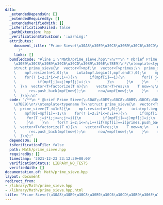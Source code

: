 ```yaml
---
data:
  _extendedDependsOn: []
  _extendedRequiredBy: []
  _extendedVerifiedWith: []
  _isVerificationFailed: false
  _pathExtension: hpp
  _verificationStatusIcon: ':warning:'
  attributes:
    document_title: "Prime Sieve(\u30A8\u30E9\u30C8\u30B9\u30C6\u30CD\u30B9\u306E\u7BE9\
      )"
    links: []
  bundledCode: "#line 1 \"Math/prime_sieve.hpp\"\n/**\n * @brief Prime Sieve(\u30A8\
    \u30E9\u30C8\u30B9\u30C6\u30CD\u30B9\u306E\u7BE9)\n*/\ntemplate<typename T>\n\
    struct prime_sieve{\n  vector<T>mpf;\n  vector<T>primes;\n  prime_sieve(T n=1e5){\n\
    \    mpf.resize(n+1,0);\n    iota(mpf.begin(),mpf.end(),0);\n    mpf[0]=mpf[1]=-1;\n\
    \    for(T i=2;i*i<=n;i++){\n      if(mpf[i]==i){\n        for(T j=i*i;j<=n;j+=i){\n\
    \          if(mpf[j]==j)mpf[j]=i;\n        }\n      }\n    }\n    for(T i=2;i<=n;i++)if(mpf[i]==i)primes.push_back(i);\n\
    \  }\n  vector<T>factorize(T n){\n    vector<T>res;\n    T now=n;\n    while(now!=1){\n\
    \      res.push_back(mpf[now]);\n      now/=mpf[now];\n    }\n    return res;\n\
    \  }\n};\n"
  code: "/**\n * @brief Prime Sieve(\u30A8\u30E9\u30C8\u30B9\u30C6\u30CD\u30B9\u306E\
    \u7BE9)\n*/\ntemplate<typename T>\nstruct prime_sieve{\n  vector<T>mpf;\n  vector<T>primes;\n\
    \  prime_sieve(T n=1e5){\n    mpf.resize(n+1,0);\n    iota(mpf.begin(),mpf.end(),0);\n\
    \    mpf[0]=mpf[1]=-1;\n    for(T i=2;i*i<=n;i++){\n      if(mpf[i]==i){\n   \
    \     for(T j=i*i;j<=n;j+=i){\n          if(mpf[j]==j)mpf[j]=i;\n        }\n \
    \     }\n    }\n    for(T i=2;i<=n;i++)if(mpf[i]==i)primes.push_back(i);\n  }\n\
    \  vector<T>factorize(T n){\n    vector<T>res;\n    T now=n;\n    while(now!=1){\n\
    \      res.push_back(mpf[now]);\n      now/=mpf[now];\n    }\n    return res;\n\
    \  }\n};"
  dependsOn: []
  isVerificationFile: false
  path: Math/prime_sieve.hpp
  requiredBy: []
  timestamp: '2021-12-23 23:12:39+00:00'
  verificationStatus: LIBRARY_NO_TESTS
  verifiedWith: []
documentation_of: Math/prime_sieve.hpp
layout: document
redirect_from:
- /library/Math/prime_sieve.hpp
- /library/Math/prime_sieve.hpp.html
title: "Prime Sieve(\u30A8\u30E9\u30C8\u30B9\u30C6\u30CD\u30B9\u306E\u7BE9)"
---
```

